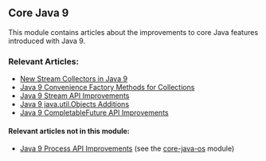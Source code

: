 ## Core Java 9

This module contains articles about the improvements to core Java features introduced with Java 9.

### Relevant Articles:

- [New Stream Collectors in Java 9](http://www.baeldung.com/java9-stream-collectors)
- [Java 9 Convenience Factory Methods for Collections](https://www.baeldung.com/java-9-collections-factory-methods)
- [Java 9 Stream API Improvements](https://www.baeldung.com/java-9-stream-api)
- [Java 9 java.util.Objects Additions](https://www.baeldung.com/java-9-objects-new)
- [Java 9 CompletableFuture API Improvements](https://www.baeldung.com/java-9-completablefuture)

#### Relevant articles not in this module:

- [Java 9 Process API Improvements](https://www.baeldung.com/java-9-process-api) (see the [core-java-os](/core-java-os) module)

